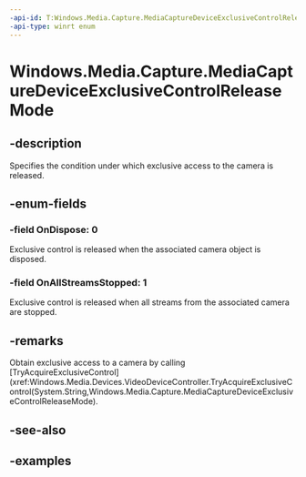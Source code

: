 ```yaml
---
-api-id: T:Windows.Media.Capture.MediaCaptureDeviceExclusiveControlReleaseMode
-api-type: winrt enum
---
```


# Windows.Media.Capture.MediaCaptureDeviceExclusiveControlReleaseMode

<!--
public enum MediaCaptureDeviceExclusiveControlReleaseMode
-->


## -description

Specifies the condition under which exclusive access to the camera is released.

## -enum-fields

### -field OnDispose: 0

Exclusive control is released when the associated camera object is disposed.

### -field OnAllStreamsStopped: 1

Exclusive control is released when all streams from the associated camera are stopped.

## -remarks

Obtain exclusive access to a camera by calling [TryAcquireExclusiveControl](xref:Windows.Media.Devices.VideoDeviceController.TryAcquireExclusiveControl(System.String,Windows.Media.Capture.MediaCaptureDeviceExclusiveControlReleaseMode).

## -see-also

## -examples


